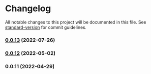 # Changelog

All notable changes to this project will be documented in this file. See [standard-version](https://github.com/conventional-changelog/standard-version) for commit guidelines.

### [0.0.13](https://github.com/GieziJo/GithubIssueBugReporter_private/compare/v0.0.12...v0.0.13) (2022-07-26)

### [0.0.12](https://github.com/GieziJo/GithubIssueBugReporter_private/compare/v0.0.11...v0.0.12) (2022-05-02)

### 0.0.11 (2022-04-29)
